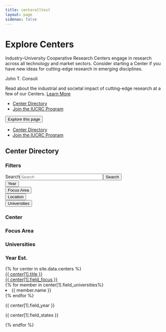 ```yaml
---
title: centeralltest
layout: page
sidenav: false
---
```


<div class="hero">
    <div id="interiorCarousel" class="carousel slide carousel--interior" data-ride="carousel" data-pause="false" data-interval="false">
      <div class="carousel-inner">
        <div class="carousel-item active">
          <div class="container">
            <div class="carousel__bg" style="background-image: url('/sites/default/files/2020-03/vr.jpg');"></div>
            <div class="carousel__content carousel__content--slant">
              <div class="carousel__text-cta">
                <h1>Explore Centers</h1>
                <p class="carousel__subtitle">Industry–University Cooperative Research Centers engage in research across all technology and market sectors. Consider starting a Center if you have new ideas for cutting-edge research in emerging disciplines.</p>
              </div>
            </div>
          </div>
              <div class="credit__wrapper">
                <p class="credit">John T. Consoli</p>
            </div>
          </div>
      </div>
    </div>
  </div>
  <div id="interiorCarouselText" class="carousel slide carousel--text carousel--interior" data-ride="carousel" data-pause="false" data-interval="false">
    <div class="carousel-inner">
                      <div class="carousel-item active">
    <div class="container">
      <div class="carousel__content">
        <div class="carousel__text-cta">
          <p class="carousel__featured">               
            Read about the industrial and societal impact of cutting-edge research at a few of our Centers.
            <a class="usa-button btn-tertiary" href="/centers/achievements">Learn More</a>
          </p>
        </div>
      </div>
    </div>
        </div>
          </div>
     </div>
  <div class="stickybits-wrapper">
  <div class="secondary-nav" style="position: sticky;">
      <div class="container">
        <div class="secondary-nav__scrollspy">
          <ul class="nav">
            
  
  <li class="nav-item">
    <!-- INTEGRATOR: the href below should match that of the associated heading in the content block -->
    <a class="nav-link" href="#center-directory">Center Directory</a>
  </li>
  
  <li class="nav-item">
    <!-- INTEGRATOR: the href below should match that of the associated heading in the content block -->
    <a class="nav-link" href="#join-the-iucrc-program">Join the IUCRC Program</a>
  </li>
          </ul>
        </div>
        <div class="dropdown">
          <button class="dropdown-toggle" type="button" id="secondaryNavDropdown" data-toggle="dropdown" aria-haspopup="true" aria-expanded="false">Explore this page</button>
          <div class="dropdown-menu" aria-labelledby="secondaryNavDropdown">
            <ul class="nav">
  <li class="nav-item">
    <!-- INTEGRATOR: the href below should match that of the associated heading in the content block -->
    <a class="nav-link" href="#center-directory">Center Directory</a>
  </li>
  
  <li class="nav-item">
    <!-- INTEGRATOR: the href below should match that of the associated heading in the content block -->
    <a class="nav-link" href="#join-the-iucrc-program">Join the IUCRC Program</a>
  </li>
            </ul>
          </div>
        </div>
      </div>
    </div>
<dir></dir>
<div class="filters">
  <div class="container">
    <h2 id="center-directory"><span class="highlight">Center Directory</span></h2>
    <div class="filters__active">
      <ul>
      </ul>
    </div>
    <div class="row filters__row">

<div class="col-12 col-lg-3">
        <div class="filters__sidebar">
          <form class=" ">

<h3>Filters</h3>
<div class=" usa-label">
  <div class="usa-search usa-search--small" role="search"><label class="usa-sr-only" for="search-field-small">Search</label><input type="text" id="search-fulltext" name="search_api_fulltext" value="" size="30" maxlength="128" class=" usa-input" placeholder="Search"><button class="usa-button" type="submit"><span class="usa-sr-only">Search</span></button></div>
  </div>
<div class="usa-accordion">
  <div class="filters__section">
    <button class="usa-accordion__button" aria-expanded="false" aria-controls="section2">Year</button>
    <div class="usa-accordion__content" id="section2" hidden="">
      <div class=" usa-label after">
      <label for="edit-field-year" class="usa-label control-label">After</label>
  <input type="text" id="edit-field-year" name="field_year" value="" size="30" maxlength="128" class=" usa-input">
  </div>
 <div class=" usa-label before">
      <label for="edit-field-year-1" class="usa-label control-label">Before</label>
  <input  type="text" id="edit-field-year-1" name="field_year_1" value="" size="30" maxlength="128" class=" usa-input">
  </div>
    </div>
  </div>
</div>
<div class="usa-accordion">
  <div class="filters__section">
    <button class="usa-accordion__button" aria-expanded="false" aria-controls="section4">Focus Area</button>
    <div class="usa-accordion__content usa-accordion__content--scrollable" id="section4" hidden="">
      <fieldset data-drupal-selector="edit-field-focus" id="edit-field-focus--wrapper" class="fieldgroup      usa-fieldset">
      <legend class="usa-legend">
    <span class="usa-sr-only fieldset-legend">Focus</span>
  </legend>
  <div class="fieldset-wrapper">
            <div id="edit-field-focus" class=" "><div class="">
                  <div class=" usa-label      checkbox">
  <input data-drupal-selector="edit-field-focus-1" type="checkbox" id="edit-field-focus-1" name="field_focus[1]" value="1" class=" usa-checkbox__input advanced-electronics">
      <label for="edit-field-focus-1" class="usa-checkbox__label control-label option">Advanced Electronics</label>
  </div>
                    <div class=" usa-label      checkbox">
  <input data-drupal-selector="edit-field-focus-2" type="checkbox" id="edit-field-focus-2" name="field_focus[2]" value="2" class=" usa-checkbox__input advanced-manufacturing">
      <label for="edit-field-focus-2" class="usa-checkbox__label control-label option">Advanced Manufacturing</label>
  </div>
                    <div class=" usa-label      checkbox">
  <input data-drupal-selector="edit-field-focus-3" type="checkbox" id="edit-field-focus-3" name="field_focus[3]" value="3" class=" usa-checkbox__input advanced-materials">
      <label for="edit-field-focus-3" class="usa-checkbox__label control-label option">Advanced Materials</label>
  </div>
                    <div class=" usa-label      checkbox">
  <input data-drupal-selector="edit-field-focus-4" type="checkbox" id="edit-field-focus-4" name="field_focus[4]" value="4" class=" usa-checkbox__input biotechnology">
      <label for="edit-field-focus-4" class="usa-checkbox__label control-label option">Biotechnology</label>
  </div>
                    <div class=" usa-label      checkbox">
  <input data-drupal-selector="edit-field-focus-5" type="checkbox" id="edit-field-focus-5" name="field_focus[5]" value="5" class=" usa-checkbox__input civil-infrastructure-systems">
      <label for="edit-field-focus-5" class="usa-checkbox__label control-label option">Civil Infrastructure Systems</label>
  </div>
                    <div class=" usa-label      checkbox">
  <input data-drupal-selector="edit-field-focus-6" type="checkbox" id="edit-field-focus-6" name="field_focus[6]" value="6" class=" usa-checkbox__input energy-and-environment">
      <label for="edit-field-focus-6" class="usa-checkbox__label control-label option">Energy and Environment</label>
  </div>
                    <div class=" usa-label      checkbox">
  <input data-drupal-selector="edit-field-focus-7" type="checkbox" id="edit-field-focus-7" name="field_focus[7]" value="7" class=" usa-checkbox__input health-and-safety">
      <label for="edit-field-focus-7" class="usa-checkbox__label control-label option">Health and Safety</label>
  </div>
                    <div class=" usa-label      checkbox">
  <input data-drupal-selector="edit-field-focus-8" type="checkbox" id="edit-field-focus-8" name="field_focus[8]" value="8" class=" usa-checkbox__input in,-communication-and-computing">
      <label for="edit-field-focus-8" class="usa-checkbox__label control-label option">In, Communication and Computing</label>
  </div>
                    <div class=" usa-label      checkbox">
  <input data-drupal-selector="edit-field-focus-9" type="checkbox" id="edit-field-focus-9" name="field_focus[9]" value="9" class=" usa-checkbox__input sensing-and-in">
      <label for="edit-field-focus-9" class="usa-checkbox__label control-label option">Sensing and In Systems</label>
  </div>
                    <div class=" usa-label      checkbox">
  <input data-drupal-selector="edit-field-focus-10" type="checkbox" id="edit-field-focus-10" name="field_focus[10]" value="10" class=" usa-checkbox__input system-design-and-simulation">
      <label for="edit-field-focus-10" class="usa-checkbox__label control-label option">System Design and Simulation</label>
  </div>
      </div>
</div>
          </div>
</fieldset>
    </div>
  </div>
</div>
<div class="usa-accordion">
  <div class="filters__section">
    <button class="usa-accordion__button" aria-expanded="false" aria-controls="section5">Location</button>
    <div class="usa-accordion__content usa-accordion__content--scrollable" id="section5" hidden="">
      <fieldset data-drupal-selector="edit-field-states" id="edit-field-states--wrapper" class="fieldgroup      usa-fieldset">
      <legend class="usa-legend">
    <span class="usa-sr-only fieldset-legend">States</span>
  </legend>
  <div class="fieldset-wrapper">
            <div id="edit-field-states" class=" "><div class="">
                  <div class=" usa-label      checkbox">
  <input data-drupal-selector="edit-field-states-280" type="checkbox" id="edit-field-states-280" name="field_states[280]" value="280" class=" usa-checkbox__input ak">
      <label for="edit-field-states-280" class="usa-checkbox__label control-label option">AK</label>
  </div>
                    <div class=" usa-label      checkbox">
  <input data-drupal-selector="edit-field-states-229" type="checkbox" id="edit-field-states-229" name="field_states[229]" value="229" class=" usa-checkbox__input al">
      <label for="edit-field-states-229" class="usa-checkbox__label control-label option">AL</label>
  </div>
                    <div class=" usa-label      checkbox">
  <input data-drupal-selector="edit-field-states-281" type="checkbox" id="edit-field-states-281" name="field_states[281]" value="281" class=" usa-checkbox__input ar">
      <label for="edit-field-states-281" class="usa-checkbox__label control-label option">AR</label>
  </div>
                    <div class=" usa-label      checkbox">
  <input data-drupal-selector="edit-field-states-231" type="checkbox" id="edit-field-states-231" name="field_states[231]" value="231" class=" usa-checkbox__input az">
      <label for="edit-field-states-231" class="usa-checkbox__label control-label option">AZ</label>
  </div>
                    <div class=" usa-label      checkbox">
  <input data-drupal-selector="edit-field-states-233" type="checkbox" id="edit-field-states-233" name="field_states[233]" value="233" class=" usa-checkbox__input ca">
      <label for="edit-field-states-233" class="usa-checkbox__label control-label option">CA</label>
  </div>
                    <div class=" usa-label      checkbox">
  <input data-drupal-selector="edit-field-states-234" type="checkbox" id="edit-field-states-234" name="field_states[234]" value="234" class=" usa-checkbox__input co">
      <label for="edit-field-states-234" class="usa-checkbox__label control-label option">CO</label>
  </div>
                    <div class=" usa-label      checkbox">
  <input data-drupal-selector="edit-field-states-282" type="checkbox" id="edit-field-states-282" name="field_states[282]" value="282" class=" usa-checkbox__input ct">
      <label for="edit-field-states-282" class="usa-checkbox__label control-label option">CT</label>
  </div>
                    <div class=" usa-label      checkbox">
  <input data-drupal-selector="edit-field-states-283" type="checkbox" id="edit-field-states-283" name="field_states[283]" value="283" class=" usa-checkbox__input dc">
      <label for="edit-field-states-283" class="usa-checkbox__label control-label option">DC</label>
  </div>
                    <div class=" usa-label      checkbox">
  <input data-drupal-selector="edit-field-states-236" type="checkbox" id="edit-field-states-236" name="field_states[236]" value="236" class=" usa-checkbox__input de">
      <label for="edit-field-states-236" class="usa-checkbox__label control-label option">DE</label>
  </div>
                    <div class=" usa-label      checkbox">
  <input data-drupal-selector="edit-field-states-237" type="checkbox" id="edit-field-states-237" name="field_states[237]" value="237" class=" usa-checkbox__input fl">
      <label for="edit-field-states-237" class="usa-checkbox__label control-label option">FL</label>
  </div>
                    <div class=" usa-label      checkbox">
  <input data-drupal-selector="edit-field-states-238" type="checkbox" id="edit-field-states-238" name="field_states[238]" value="238" class=" usa-checkbox__input ga">
      <label for="edit-field-states-238" class="usa-checkbox__label control-label option">GA</label>
  </div>
                    <div class=" usa-label      checkbox">
  <input data-drupal-selector="edit-field-states-239" type="checkbox" id="edit-field-states-239" name="field_states[239]" value="239" class=" usa-checkbox__input hi">
      <label for="edit-field-states-239" class="usa-checkbox__label control-label option">HI</label>
  </div>
                    <div class=" usa-label      checkbox">
  <input data-drupal-selector="edit-field-states-243" type="checkbox" id="edit-field-states-243" name="field_states[243]" value="243" class=" usa-checkbox__input ia">
      <label for="edit-field-states-243" class="usa-checkbox__label control-label option">IA</label>
  </div>
                    <div class=" usa-label      checkbox">
  <input data-drupal-selector="edit-field-states-240" type="checkbox" id="edit-field-states-240" name="field_states[240]" value="240" class=" usa-checkbox__input id">
      <label for="edit-field-states-240" class="usa-checkbox__label control-label option">ID</label>
  </div>
                    <div class=" usa-label      checkbox">
  <input data-drupal-selector="edit-field-states-241" type="checkbox" id="edit-field-states-241" name="field_states[241]" value="241" class=" usa-checkbox__input il">
      <label for="edit-field-states-241" class="usa-checkbox__label control-label option">IL</label>
  </div>
                    <div class=" usa-label      checkbox">
  <input data-drupal-selector="edit-field-states-242" type="checkbox" id="edit-field-states-242" name="field_states[242]" value="242" class=" usa-checkbox__input in">
      <label for="edit-field-states-242" class="usa-checkbox__label control-label option">IN</label>
  </div>
                    <div class=" usa-label      checkbox">
  <input data-drupal-selector="edit-field-states-244" type="checkbox" id="edit-field-states-244" name="field_states[244]" value="244" class=" usa-checkbox__input ks">
      <label for="edit-field-states-244" class="usa-checkbox__label control-label option">KS</label>
  </div>
                    <div class=" usa-label      checkbox">
  <input data-drupal-selector="edit-field-states-245" type="checkbox" id="edit-field-states-245" name="field_states[245]" value="245" class=" usa-checkbox__input ky">
      <label for="edit-field-states-245" class="usa-checkbox__label control-label option">KY</label>
  </div>
                    <div class=" usa-label      checkbox">
  <input data-drupal-selector="edit-field-states-246" type="checkbox" id="edit-field-states-246" name="field_states[246]" value="246" class=" usa-checkbox__input la">
      <label for="edit-field-states-246" class="usa-checkbox__label control-label option">LA</label>
  </div>
                    <div class=" usa-label      checkbox">
  <input data-drupal-selector="edit-field-states-249" type="checkbox" id="edit-field-states-249" name="field_states[249]" value="249" class=" usa-checkbox__input ma">
      <label for="edit-field-states-249" class="usa-checkbox__label control-label option">MA</label>
  </div>
                    <div class=" usa-label      checkbox">
  <input data-drupal-selector="edit-field-states-248" type="checkbox" id="edit-field-states-248" name="field_states[248]" value="248" class=" usa-checkbox__input md">
      <label for="edit-field-states-248" class="usa-checkbox__label control-label option">MD</label>
  </div>
                    <div class=" usa-label      checkbox">
  <input data-drupal-selector="edit-field-states-247" type="checkbox" id="edit-field-states-247" name="field_states[247]" value="247" class=" usa-checkbox__input me">
      <label for="edit-field-states-247" class="usa-checkbox__label control-label option">ME</label>
  </div>
                    <div class=" usa-label      checkbox">
  <input data-drupal-selector="edit-field-states-250" type="checkbox" id="edit-field-states-250" name="field_states[250]" value="250" class=" usa-checkbox__input mi">
      <label for="edit-field-states-250" class="usa-checkbox__label control-label option">MI</label>
  </div>
                    <div class=" usa-label      checkbox">
  <input data-drupal-selector="edit-field-states-251" type="checkbox" id="edit-field-states-251" name="field_states[251]" value="251" class=" usa-checkbox__input mn">
      <label for="edit-field-states-251" class="usa-checkbox__label control-label option">MN</label>
  </div>
                    <div class=" usa-label      checkbox">
  <input data-drupal-selector="edit-field-states-253" type="checkbox" id="edit-field-states-253" name="field_states[253]" value="253" class=" usa-checkbox__input mo">
      <label for="edit-field-states-253" class="usa-checkbox__label control-label option">MO</label>
  </div>
                    <div class=" usa-label      checkbox">
  <input data-drupal-selector="edit-field-states-252" type="checkbox" id="edit-field-states-252" name="field_states[252]" value="252" class=" usa-checkbox__input ms">
      <label for="edit-field-states-252" class="usa-checkbox__label control-label option">MS</label>
  </div>
                    <div class=" usa-label      checkbox">
  <input data-drupal-selector="edit-field-states-254" type="checkbox" id="edit-field-states-254" name="field_states[254]" value="254" class=" usa-checkbox__input mt">
      <label for="edit-field-states-254" class="usa-checkbox__label control-label option">MT</label>
  </div>
                    <div class=" usa-label      checkbox">
  <input data-drupal-selector="edit-field-states-261" type="checkbox" id="edit-field-states-261" name="field_states[261]" value="261" class=" usa-checkbox__input nc">
      <label for="edit-field-states-261" class="usa-checkbox__label control-label option">NC</label>
  </div>
                    <div class=" usa-label      checkbox">
  <input data-drupal-selector="edit-field-states-262" type="checkbox" id="edit-field-states-262" name="field_states[262]" value="262" class=" usa-checkbox__input nd">
      <label for="edit-field-states-262" class="usa-checkbox__label control-label option">ND</label>
  </div>
                    <div class=" usa-label      checkbox">
  <input data-drupal-selector="edit-field-states-255" type="checkbox" id="edit-field-states-255" name="field_states[255]" value="255" class=" usa-checkbox__input ne">
      <label for="edit-field-states-255" class="usa-checkbox__label control-label option">NE</label>
  </div>
                    <div class=" usa-label      checkbox">
  <input data-drupal-selector="edit-field-states-257" type="checkbox" id="edit-field-states-257" name="field_states[257]" value="257" class=" usa-checkbox__input nh">
      <label for="edit-field-states-257" class="usa-checkbox__label control-label option">NH</label>
  </div>
                    <div class=" usa-label      checkbox">
  <input data-drupal-selector="edit-field-states-258" type="checkbox" id="edit-field-states-258" name="field_states[258]" value="258" class=" usa-checkbox__input nj">
      <label for="edit-field-states-258" class="usa-checkbox__label control-label option">NJ</label>
  </div>
                    <div class=" usa-label      checkbox">
  <input data-drupal-selector="edit-field-states-259" type="checkbox" id="edit-field-states-259" name="field_states[259]" value="259" class=" usa-checkbox__input nm">
      <label for="edit-field-states-259" class="usa-checkbox__label control-label option">NM</label>
  </div>
                    <div class=" usa-label      checkbox">
  <input data-drupal-selector="edit-field-states-256" type="checkbox" id="edit-field-states-256" name="field_states[256]" value="256" class=" usa-checkbox__input nv">
      <label for="edit-field-states-256" class="usa-checkbox__label control-label option">NV</label>
  </div>
                    <div class=" usa-label      checkbox">
  <input data-drupal-selector="edit-field-states-260" type="checkbox" id="edit-field-states-260" name="field_states[260]" value="260" class=" usa-checkbox__input ny">
      <label for="edit-field-states-260" class="usa-checkbox__label control-label option">NY</label>
  </div>
                    <div class=" usa-label      checkbox">
  <input data-drupal-selector="edit-field-states-263" type="checkbox" id="edit-field-states-263" name="field_states[263]" value="263" class=" usa-checkbox__input oh">
      <label for="edit-field-states-263" class="usa-checkbox__label control-label option">OH</label>
  </div>
                    <div class=" usa-label      checkbox">
  <input data-drupal-selector="edit-field-states-264" type="checkbox" id="edit-field-states-264" name="field_states[264]" value="264" class=" usa-checkbox__input ok">
      <label for="edit-field-states-264" class="usa-checkbox__label control-label option">OK</label>
  </div>
                    <div class=" usa-label      checkbox">
  <input data-drupal-selector="edit-field-states-265" type="checkbox" id="edit-field-states-265" name="field_states[265]" value="265" class=" usa-checkbox__input or">
      <label for="edit-field-states-265" class="usa-checkbox__label control-label option">OR</label>
  </div>
                    <div class=" usa-label      checkbox">
  <input data-drupal-selector="edit-field-states-266" type="checkbox" id="edit-field-states-266" name="field_states[266]" value="266" class=" usa-checkbox__input pa">
      <label for="edit-field-states-266" class="usa-checkbox__label control-label option">PA</label>
  </div>
                    <div class=" usa-label      checkbox">
  <input data-drupal-selector="edit-field-states-267" type="checkbox" id="edit-field-states-267" name="field_states[267]" value="267" class=" usa-checkbox__input ri">
      <label for="edit-field-states-267" class="usa-checkbox__label control-label option">RI</label>
  </div>
                    <div class=" usa-label      checkbox">
  <input data-drupal-selector="edit-field-states-268" type="checkbox" id="edit-field-states-268" name="field_states[268]" value="268" class=" usa-checkbox__input sc">
      <label for="edit-field-states-268" class="usa-checkbox__label control-label option">SC</label>
  </div>
                    <div class=" usa-label      checkbox">
  <input data-drupal-selector="edit-field-states-269" type="checkbox" id="edit-field-states-269" name="field_states[269]" value="269" class=" usa-checkbox__input sd">
      <label for="edit-field-states-269" class="usa-checkbox__label control-label option">SD</label>
  </div>
                    <div class=" usa-label      checkbox">
  <input data-drupal-selector="edit-field-states-270" type="checkbox" id="edit-field-states-270" name="field_states[270]" value="270" class=" usa-checkbox__input tn">
      <label for="edit-field-states-270" class="usa-checkbox__label control-label option">TN</label>
  </div>
                    <div class=" usa-label      checkbox">
  <input data-drupal-selector="edit-field-states-271" type="checkbox" id="edit-field-states-271" name="field_states[271]" value="271" class=" usa-checkbox__input tx">
      <label for="edit-field-states-271" class="usa-checkbox__label control-label option">TX</label>
  </div>
                    <div class=" usa-label      checkbox">
  <input data-drupal-selector="edit-field-states-272" type="checkbox" id="edit-field-states-272" name="field_states[272]" value="272" class=" usa-checkbox__input ut">
      <label for="edit-field-states-272" class="usa-checkbox__label control-label option">UT</label>
  </div>
                    <div class=" usa-label      checkbox">
  <input data-drupal-selector="edit-field-states-274" type="checkbox" id="edit-field-states-274" name="field_states[274]" value="274" class=" usa-checkbox__input va">
      <label for="edit-field-states-274" class="usa-checkbox__label control-label option">VA</label>
  </div>
                    <div class=" usa-label      checkbox">
  <input data-drupal-selector="edit-field-states-273" type="checkbox" id="edit-field-states-273" name="field_states[273]" value="273" class=" usa-checkbox__input vt">
      <label for="edit-field-states-273" class="usa-checkbox__label control-label option">VT</label>
  </div>
                    <div class=" usa-label      checkbox">
  <input data-drupal-selector="edit-field-states-275" type="checkbox" id="edit-field-states-275" name="field_states[275]" value="275" class=" usa-checkbox__input wa">
      <label for="edit-field-states-275" class="usa-checkbox__label control-label option">WA</label>
  </div>
                    <div class=" usa-label      checkbox">
  <input data-drupal-selector="edit-field-states-277" type="checkbox" id="edit-field-states-277" name="field_states[277]" value="277" class=" usa-checkbox__input wi">
      <label for="edit-field-states-277" class="usa-checkbox__label control-label option">WI</label>
  </div>
                    <div class=" usa-label      checkbox">
  <input data-drupal-selector="edit-field-states-276" type="checkbox" id="edit-field-states-276" name="field_states[276]" value="276" class=" usa-checkbox__input wv">
      <label for="edit-field-states-276" class="usa-checkbox__label control-label option">WV</label>
  </div>
                    <div class=" usa-label  checkbox">
  <input type="checkbox" name="wyoming" class="usa-checkbox__input wy">
      <label for="edit-field-states-278" class="usa-checkbox__label control-label option">WY</label>
  </div>
      </div>
</div>
          </div>
</fieldset>
    </div>
  </div>
</div>
<div class="usa-accordion">
  <div class="filters__section">
    <button class="usa-accordion__button" aria-expanded="false" aria-controls="section6">Universities</button>
    <div class="usa-accordion__content usa-accordion__content--scrollable" id="section6" hidden="">
      <fieldset data-drupal-selector="edit-field-universities" id="edit-field-universities--wrapper" class="fieldgroup      usa-fieldset">
      <legend class="usa-legend">
    <span class="usa-sr-only fieldset-legend">Universities</span>
  </legend>
  <div class="fieldset-wrapper">
            <div id="edit-field-universities" class=" "><div class="">
                  <div class=" usa-label      checkbox">
  <input data-drupal-selector="edit-field-universities-11" type="checkbox" id="edit-field-universities-11" name="field_universities[11]" value="11" class=" usa-checkbox__input arizona-state-university">
      <label for="edit-field-universities-11" class="usa-checkbox__label control-label option">Arizona State University</label>
  </div>
                    <div class=" usa-label      checkbox">
  <input data-drupal-selector="edit-field-universities-12" type="checkbox" id="edit-field-universities-12" name="field_universities[12]" value="12" class=" usa-checkbox__input auburn-university">
      <label for="edit-field-universities-12" class="usa-checkbox__label control-label option">Auburn University</label>
  </div>
                    <div class=" usa-label      checkbox">
  <input data-drupal-selector="edit-field-universities-13" type="checkbox" id="edit-field-universities-13" name="field_universities[13]" value="13" class=" usa-checkbox__input ball-state-university">
      <label for="edit-field-universities-13" class="usa-checkbox__label control-label option">Ball State University</label>
  </div>
                    <div class=" usa-label      checkbox">
  <input data-drupal-selector="edit-field-universities-14" type="checkbox" id="edit-field-universities-14" name="field_universities[14]" value="14" class=" usa-checkbox__input binghamton-university">
      <label for="edit-field-universities-14" class="usa-checkbox__label control-label option">Binghamton University</label>
  </div>
                    <div class=" usa-label      checkbox">
  <input data-drupal-selector="edit-field-universities-15" type="checkbox" id="edit-field-universities-15" name="field_universities[15]" value="15" class=" usa-checkbox__input boston-university">
      <label for="edit-field-universities-15" class="usa-checkbox__label control-label option">Boston University</label>
  </div>
                    <div class=" usa-label      checkbox">
  <input data-drupal-selector="edit-field-universities-16" type="checkbox" id="edit-field-universities-16" name="field_universities[16]" value="16" class=" usa-checkbox__input brigham-young-university">
      <label for="edit-field-universities-16" class="usa-checkbox__label control-label option">Brigham Young University</label>
  </div>
                    <div class=" usa-label      checkbox">
  <input data-drupal-selector="edit-field-universities-17" type="checkbox" id="edit-field-universities-17" name="field_universities[17]" value="17" class=" usa-checkbox__input california-institute-of-technology">
      <label for="edit-field-universities-17" class="usa-checkbox__label control-label option">California Institute of Technology</label>
  </div>
                    <div class=" usa-label      checkbox">
  <input data-drupal-selector="edit-field-universities-18" type="checkbox" id="edit-field-universities-18" name="field_universities[18]" value="18" class=" usa-checkbox__input catholic-university-of-america">
      <label for="edit-field-universities-18" class="usa-checkbox__label control-label option">Catholic University of America</label>
  </div>
                    <div class=" usa-label      checkbox">
  <input data-drupal-selector="edit-field-universities-19" type="checkbox" id="edit-field-universities-19" name="field_universities[19]" value="19" class=" usa-checkbox__input children's-hospital-of-philadelphia">
      <label for="edit-field-universities-19" class="usa-checkbox__label control-label option">Children's Hospital of Philadelphia</label>
  </div>
                    <div class=" usa-label      checkbox">
  <input data-drupal-selector="edit-field-universities-20" type="checkbox" id="edit-field-universities-20" name="field_universities[20]" value="20" class=" usa-checkbox__input city-college-of-new-york">
      <label for="edit-field-universities-20" class="usa-checkbox__label control-label option">City College of New York</label>
  </div>
                    <div class=" usa-label      checkbox">
  <input data-drupal-selector="edit-field-universities-21" type="checkbox" id="edit-field-universities-21" name="field_universities[21]" value="21" class=" usa-checkbox__input clarkson-university">
      <label for="edit-field-universities-21" class="usa-checkbox__label control-label option">Clarkson University</label>
  </div>
                    <div class=" usa-label      checkbox">
  <input data-drupal-selector="edit-field-universities-22" type="checkbox" id="edit-field-universities-22" name="field_universities[22]" value="22" class=" usa-checkbox__input clemson-university">
      <label for="edit-field-universities-22" class="usa-checkbox__label control-label option">Clemson University</label>
  </div>
                    <div class=" usa-label      checkbox">
  <input data-drupal-selector="edit-field-universities-23" type="checkbox" id="edit-field-universities-23" name="field_universities[23]" value="23" class=" usa-checkbox__input colorado-school-of-mines">
      <label for="edit-field-universities-23" class="usa-checkbox__label control-label option">Colorado School of Mines</label>
  </div>
                    <div class=" usa-label      checkbox">
  <input data-drupal-selector="edit-field-universities-24" type="checkbox" id="edit-field-universities-24" name="field_universities[24]" value="24" class=" usa-checkbox__input colorado-state-university">
      <label for="edit-field-universities-24" class="usa-checkbox__label control-label option">Colorado State University</label>
  </div>
                    <div class=" usa-label      checkbox">
  <input data-drupal-selector="edit-field-universities-25" type="checkbox" id="edit-field-universities-25" name="field_universities[25]" value="25" class=" usa-checkbox__input columbia-university">
      <label for="edit-field-universities-25" class="usa-checkbox__label control-label option">Columbia University</label>
  </div>
                    <div class=" usa-label      checkbox">
  <input data-drupal-selector="edit-field-universities-26" type="checkbox" id="edit-field-universities-26" name="field_universities[26]" value="26" class=" usa-checkbox__input cornell-university">
      <label for="edit-field-universities-26" class="usa-checkbox__label control-label option">Cornell University</label>
  </div>
                    <div class=" usa-label      checkbox">
  <input data-drupal-selector="edit-field-universities-27" type="checkbox" id="edit-field-universities-27" name="field_universities[27]" value="27" class=" usa-checkbox__input dartmouth-university">
      <label for="edit-field-universities-27" class="usa-checkbox__label control-label option">Dartmouth University</label>
  </div>
                    <div class=" usa-label      checkbox">
  <input data-drupal-selector="edit-field-universities-28" type="checkbox" id="edit-field-universities-28" name="field_universities[28]" value="28" class=" usa-checkbox__input drexel-university">
      <label for="edit-field-universities-28" class="usa-checkbox__label control-label option">Drexel University</label>
  </div>
                    <div class=" usa-label      checkbox">
  <input data-drupal-selector="edit-field-universities-29" type="checkbox" id="edit-field-universities-29" name="field_universities[29]" value="29" class=" usa-checkbox__input dubna-international-university">
      <label for="edit-field-universities-29" class="usa-checkbox__label control-label option">Dubna International University</label>
  </div>
                    <div class=" usa-label      checkbox">
  <input data-drupal-selector="edit-field-universities-30" type="checkbox" id="edit-field-universities-30" name="field_universities[30]" value="30" class=" usa-checkbox__input duke-university">
      <label for="edit-field-universities-30" class="usa-checkbox__label control-label option">Duke University</label>
  </div>
                    <div class=" usa-label      checkbox">
  <input data-drupal-selector="edit-field-universities-31" type="checkbox" id="edit-field-universities-31" name="field_universities[31]" value="31" class=" usa-checkbox__input florida-atlantic-university">
      <label for="edit-field-universities-31" class="usa-checkbox__label control-label option">Florida Atlantic University</label>
  </div>
                    <div class=" usa-label      checkbox">
  <input data-drupal-selector="edit-field-universities-32" type="checkbox" id="edit-field-universities-32" name="field_universities[32]" value="32" class=" usa-checkbox__input florida-international-university">
      <label for="edit-field-universities-32" class="usa-checkbox__label control-label option">Florida International University</label>
  </div>
                    <div class=" usa-label      checkbox">
  <input data-drupal-selector="edit-field-universities-33" type="checkbox" id="edit-field-universities-33" name="field_universities[33]" value="33" class=" usa-checkbox__input george-mason-university">
      <label for="edit-field-universities-33" class="usa-checkbox__label control-label option">George Mason University</label>
  </div>
                    <div class=" usa-label      checkbox">
  <input data-drupal-selector="edit-field-universities-35" type="checkbox" id="edit-field-universities-35" name="field_universities[35]" value="35" class=" usa-checkbox__input georgetown-university">
      <label for="edit-field-universities-35" class="usa-checkbox__label control-label option">Georgetown University</label>
  </div>
                    <div class=" usa-label      checkbox">
  <input data-drupal-selector="edit-field-universities-34" type="checkbox" id="edit-field-universities-34" name="field_universities[34]" value="34" class=" usa-checkbox__input george-washington-university">
      <label for="edit-field-universities-34" class="usa-checkbox__label control-label option">George Washington University</label>
  </div>
                    <div class=" usa-label      checkbox">
  <input data-drupal-selector="edit-field-universities-36" type="checkbox" id="edit-field-universities-36" name="field_universities[36]" value="36" class=" usa-checkbox__input georgia-institute-of-technology">
      <label for="edit-field-universities-36" class="usa-checkbox__label control-label option">Georgia Institute of Technology</label>
  </div>
                    <div class=" usa-label      checkbox">
  <input data-drupal-selector="edit-field-universities-37" type="checkbox" id="edit-field-universities-37" name="field_universities[37]" value="37" class=" usa-checkbox__input harvard-university">
      <label for="edit-field-universities-37" class="usa-checkbox__label control-label option">Harvard University</label>
  </div>
                    <div class=" usa-label      checkbox">
  <input data-drupal-selector="edit-field-universities-38" type="checkbox" id="edit-field-universities-38" name="field_universities[38]" value="38" class=" usa-checkbox__input howard-university">
      <label for="edit-field-universities-38" class="usa-checkbox__label control-label option">Howard University</label>
  </div>
                    <div class=" usa-label      checkbox">
  <input data-drupal-selector="edit-field-universities-39" type="checkbox" id="edit-field-universities-39" name="field_universities[39]" value="39" class=" usa-checkbox__input indiana-university">
      <label for="edit-field-universities-39" class="usa-checkbox__label control-label option">Indiana University</label>
  </div>
                    <div class=" usa-label      checkbox">
  <input data-drupal-selector="edit-field-universities-40" type="checkbox" id="edit-field-universities-40" name="field_universities[40]" value="40" class=" usa-checkbox__input iowa-state-university">
      <label for="edit-field-universities-40" class="usa-checkbox__label control-label option">Iowa State University</label>
  </div>
                    <div class=" usa-label      checkbox">
  <input data-drupal-selector="edit-field-universities-41" type="checkbox" id="edit-field-universities-41" name="field_universities[41]" value="41" class=" usa-checkbox__input johns-hopkins-university">
      <label for="edit-field-universities-41" class="usa-checkbox__label control-label option">Johns Hopkins University</label>
  </div>
                    <div class=" usa-label      checkbox">
  <input data-drupal-selector="edit-field-universities-42" type="checkbox" id="edit-field-universities-42" name="field_universities[42]" value="42" class=" usa-checkbox__input kansas-state-university">
      <label for="edit-field-universities-42" class="usa-checkbox__label control-label option">Kansas State University</label>
  </div>
                    <div class=" usa-label      checkbox">
  <input data-drupal-selector="edit-field-universities-43" type="checkbox" id="edit-field-universities-43" name="field_universities[43]" value="43" class=" usa-checkbox__input katholieke-universiteit-leuven">
      <label for="edit-field-universities-43" class="usa-checkbox__label control-label option">Katholieke Universiteit Leuven</label>
  </div>
                    <div class=" usa-label      checkbox">
  <input data-drupal-selector="edit-field-universities-44" type="checkbox" id="edit-field-universities-44" name="field_universities[44]" value="44" class=" usa-checkbox__input lehigh-university">
      <label for="edit-field-universities-44" class="usa-checkbox__label control-label option">Lehigh University</label>
  </div>
                    <div class=" usa-label      checkbox">
  <input data-drupal-selector="edit-field-universities-45" type="checkbox" id="edit-field-universities-45" name="field_universities[45]" value="45" class=" usa-checkbox__input marquette-university">
      <label for="edit-field-universities-45" class="usa-checkbox__label control-label option">Marquette University</label>
  </div>
                    <div class=" usa-label      checkbox">
  <input data-drupal-selector="edit-field-universities-46" type="checkbox" id="edit-field-universities-46" name="field_universities[46]" value="46" class=" usa-checkbox__input michigan-state-university">
      <label for="edit-field-universities-46" class="usa-checkbox__label control-label option">Michigan State University</label>
  </div>
                    <div class=" usa-label      checkbox">
  <input data-drupal-selector="edit-field-universities-47" type="checkbox" id="edit-field-universities-47" name="field_universities[47]" value="47" class=" usa-checkbox__input michigan-technological-university">
      <label for="edit-field-universities-47" class="usa-checkbox__label control-label option">Michigan Technological University</label>
  </div>
                    <div class=" usa-label      checkbox">
  <input data-drupal-selector="edit-field-universities-48" type="checkbox" id="edit-field-universities-48" name="field_universities[48]" value="48" class=" usa-checkbox__input missouri-university-of-science-&amp;amp;-technology">
      <label for="edit-field-universities-48" class="usa-checkbox__label control-label option">Missouri University of Science &amp; Technology</label>
  </div>
                    <div class=" usa-label      checkbox">
  <input data-drupal-selector="edit-field-universities-49" type="checkbox" id="edit-field-universities-49" name="field_universities[49]" value="49" class=" usa-checkbox__input new-jersey-institute-of-technology">
      <label for="edit-field-universities-49" class="usa-checkbox__label control-label option">New Jersey Institute of Technology</label>
  </div>
                    <div class=" usa-label      checkbox">
  <input data-drupal-selector="edit-field-universities-50" type="checkbox" id="edit-field-universities-50" name="field_universities[50]" value="50" class=" usa-checkbox__input north-carolina-state-university">
      <label for="edit-field-universities-50" class="usa-checkbox__label control-label option">North Carolina State University</label>
  </div>
                    <div class=" usa-label      checkbox">
  <input data-drupal-selector="edit-field-universities-51" type="checkbox" id="edit-field-universities-51" name="field_universities[51]" value="51" class=" usa-checkbox__input north-dakota-state-university">
      <label for="edit-field-universities-51" class="usa-checkbox__label control-label option">North Dakota State University</label>
  </div>
                    <div class=" usa-label      checkbox">
  <input data-drupal-selector="edit-field-universities-52" type="checkbox" id="edit-field-universities-52" name="field_universities[52]" value="52" class=" usa-checkbox__input northeastern-university">
      <label for="edit-field-universities-52" class="usa-checkbox__label control-label option">Northeastern University</label>
  </div>
                    <div class=" usa-label      checkbox">
  <input data-drupal-selector="edit-field-universities-53" type="checkbox" id="edit-field-universities-53" name="field_universities[53]" value="53" class=" usa-checkbox__input northwestern-university">
      <label for="edit-field-universities-53" class="usa-checkbox__label control-label option">Northwestern University</label>
  </div>
                    <div class=" usa-label      checkbox">
  <input data-drupal-selector="edit-field-universities-54" type="checkbox" id="edit-field-universities-54" name="field_universities[54]" value="54" class=" usa-checkbox__input ohio-state-university">
      <label for="edit-field-universities-54" class="usa-checkbox__label control-label option">Ohio State University</label>
  </div>
                    <div class=" usa-label      checkbox">
  <input data-drupal-selector="edit-field-universities-55" type="checkbox" id="edit-field-universities-55" name="field_universities[55]" value="55" class=" usa-checkbox__input ohio-university">
      <label for="edit-field-universities-55" class="usa-checkbox__label control-label option">Ohio University</label>
  </div>
                    <div class=" usa-label      checkbox">
  <input data-drupal-selector="edit-field-universities-56" type="checkbox" id="edit-field-universities-56" name="field_universities[56]" value="56" class=" usa-checkbox__input oregon-state-university">
      <label for="edit-field-universities-56" class="usa-checkbox__label control-label option">Oregon State University</label>
  </div>
                    <div class=" usa-label      checkbox">
  <input data-drupal-selector="edit-field-universities-57" type="checkbox" id="edit-field-universities-57" name="field_universities[57]" value="57" class=" usa-checkbox__input pennsylvania-state-university">
      <label for="edit-field-universities-57" class="usa-checkbox__label control-label option">Pennsylvania State University</label>
  </div>
                    <div class=" usa-label      checkbox">
  <input data-drupal-selector="edit-field-universities-58" type="checkbox" id="edit-field-universities-58" name="field_universities[58]" value="58" class=" usa-checkbox__input purdue-university">
      <label for="edit-field-universities-58" class="usa-checkbox__label control-label option">Purdue University</label>
  </div>
                    <div class=" usa-label      checkbox">
  <input data-drupal-selector="edit-field-universities-59" type="checkbox" id="edit-field-universities-59" name="field_universities[59]" value="59" class=" usa-checkbox__input rice-university">
      <label for="edit-field-universities-59" class="usa-checkbox__label control-label option">Rice University</label>
  </div>
                    <div class=" usa-label      checkbox">
  <input data-drupal-selector="edit-field-universities-60" type="checkbox" id="edit-field-universities-60" name="field_universities[60]" value="60" class=" usa-checkbox__input rutgers-university">
      <label for="edit-field-universities-60" class="usa-checkbox__label control-label option">Rutgers University</label>
  </div>
                    <div class=" usa-label      checkbox">
  <input data-drupal-selector="edit-field-universities-61" type="checkbox" id="edit-field-universities-61" name="field_universities[61]" value="61" class=" usa-checkbox__input rutgers-university,-newark">
      <label for="edit-field-universities-61" class="usa-checkbox__label control-label option">Rutgers University, Newark</label>
  </div>
                    <div class=" usa-label      checkbox">
  <input data-drupal-selector="edit-field-universities-62" type="checkbox" id="edit-field-universities-62" name="field_universities[62]" value="62" class=" usa-checkbox__input southern-illinois-university,-carbondale">
      <label for="edit-field-universities-62" class="usa-checkbox__label control-label option">Southern Illinois University, Carbondale</label>
  </div>
                    <div class=" usa-label      checkbox">
  <input data-drupal-selector="edit-field-universities-63" type="checkbox" id="edit-field-universities-63" name="field_universities[63]" value="63" class=" usa-checkbox__input southern-methodist-university">
      <label for="edit-field-universities-63" class="usa-checkbox__label control-label option">Southern Methodist University</label>
  </div>
                    <div class=" usa-label      checkbox">
  <input data-drupal-selector="edit-field-universities-64" type="checkbox" id="edit-field-universities-64" name="field_universities[64]" value="64" class=" usa-checkbox__input stony-brook-university">
      <label for="edit-field-universities-64" class="usa-checkbox__label control-label option">Stony Brook University</label>
  </div>
                    <div class=" usa-label      checkbox">
  <input data-drupal-selector="edit-field-universities-146" type="checkbox" id="edit-field-universities-146" name="field_universities[146]" value="146" class=" usa-checkbox__input syracuse-university">
      <label for="edit-field-universities-146" class="usa-checkbox__label control-label option">Syracuse University</label>
  </div>
                    <div class=" usa-label      checkbox">
  <input data-drupal-selector="edit-field-universities-65" type="checkbox" id="edit-field-universities-65" name="field_universities[65]" value="65" class=" usa-checkbox__input tampere-university">
      <label for="edit-field-universities-65" class="usa-checkbox__label control-label option">Tampere University</label>
  </div>
                    <div class=" usa-label      checkbox">
  <input data-drupal-selector="edit-field-universities-66" type="checkbox" id="edit-field-universities-66" name="field_universities[66]" value="66" class=" usa-checkbox__input temple-university">
      <label for="edit-field-universities-66" class="usa-checkbox__label control-label option">Temple University</label>
  </div>
                    <div class=" usa-label      checkbox">
  <input data-drupal-selector="edit-field-universities-67" type="checkbox" id="edit-field-universities-67" name="field_universities[67]" value="67" class=" usa-checkbox__input texas-a&amp;amp;m-university">
      <label for="edit-field-universities-67" class="usa-checkbox__label control-label option">Texas A&amp;M University</label>
  </div>
                    <div class=" usa-label      checkbox">
  <input data-drupal-selector="edit-field-universities-68" type="checkbox" id="edit-field-universities-68" name="field_universities[68]" value="68" class=" usa-checkbox__input texas-a&amp;amp;m-university,-central-texas">
      <label for="edit-field-universities-68" class="usa-checkbox__label control-label option">Texas A&amp;M University, Central Texas</label>
  </div>
                    <div class=" usa-label      checkbox">
  <input data-drupal-selector="edit-field-universities-69" type="checkbox" id="edit-field-universities-69" name="field_universities[69]" value="69" class=" usa-checkbox__input texas-tech-university">
      <label for="edit-field-universities-69" class="usa-checkbox__label control-label option">Texas Tech University</label>
  </div>
                    <div class=" usa-label      checkbox">
  <input data-drupal-selector="edit-field-universities-70" type="checkbox" id="edit-field-universities-70" name="field_universities[70]" value="70" class=" usa-checkbox__input university-at-buffalo">
      <label for="edit-field-universities-70" class="usa-checkbox__label control-label option">University at Buffalo</label>
  </div>
                    <div class=" usa-label      checkbox">
  <input data-drupal-selector="edit-field-universities-71" type="checkbox" id="edit-field-universities-71" name="field_universities[71]" value="71" class=" usa-checkbox__input university-of-akron">
      <label for="edit-field-universities-71" class="usa-checkbox__label control-label option">University of Akron</label>
  </div>
                    <div class=" usa-label      checkbox">
  <input data-drupal-selector="edit-field-universities-72" type="checkbox" id="edit-field-universities-72" name="field_universities[72]" value="72" class=" usa-checkbox__input university-of-alabama">
      <label for="edit-field-universities-72" class="usa-checkbox__label control-label option">University of Alabama</label>
  </div>
                    <div class=" usa-label      checkbox">
  <input data-drupal-selector="edit-field-universities-73" type="checkbox" id="edit-field-universities-73" name="field_universities[73]" value="73" class=" usa-checkbox__input university-of-arizona">
      <label for="edit-field-universities-73" class="usa-checkbox__label control-label option">University of Arizona</label>
  </div>
                    <div class=" usa-label      checkbox">
  <input data-drupal-selector="edit-field-universities-74" type="checkbox" id="edit-field-universities-74" name="field_universities[74]" value="74" class=" usa-checkbox__input university-of-arkansas">
      <label for="edit-field-universities-74" class="usa-checkbox__label control-label option">University of Arkansas</label>
  </div>
                    <div class=" usa-label      checkbox">
  <input data-drupal-selector="edit-field-universities-75" type="checkbox" id="edit-field-universities-75" name="field_universities[75]" value="75" class=" usa-checkbox__input university-of-arkansas,-fayetteville">
      <label for="edit-field-universities-75" class="usa-checkbox__label control-label option">University of Arkansas, Fayetteville</label>
  </div>
                    <div class=" usa-label      checkbox">
  <input data-drupal-selector="edit-field-universities-76" type="checkbox" id="edit-field-universities-76" name="field_universities[76]" value="76" class=" usa-checkbox__input university-of-california,-berkeley">
      <label for="edit-field-universities-76" class="usa-checkbox__label control-label option">University of California, Berkeley</label>
  </div>
                    <div class=" usa-label      checkbox">
  <input data-drupal-selector="edit-field-universities-77" type="checkbox" id="edit-field-universities-77" name="field_universities[77]" value="77" class=" usa-checkbox__input university-of-california,-davis">
      <label for="edit-field-universities-77" class="usa-checkbox__label control-label option">University of California, Davis</label>
  </div>
                    <div class=" usa-label      checkbox">
  <input data-drupal-selector="edit-field-universities-78" type="checkbox" id="edit-field-universities-78" name="field_universities[78]" value="78" class=" usa-checkbox__input university-of-california,-irvine">
      <label for="edit-field-universities-78" class="usa-checkbox__label control-label option">University of California, Irvine</label>
  </div>
                    <div class=" usa-label      checkbox">
  <input data-drupal-selector="edit-field-universities-79" type="checkbox" id="edit-field-universities-79" name="field_universities[79]" value="79" class=" usa-checkbox__input university-of-california,-san-diego">
      <label for="edit-field-universities-79" class="usa-checkbox__label control-label option">University of California, San Diego</label>
  </div>
                    <div class=" usa-label      checkbox">
  <input data-drupal-selector="edit-field-universities-80" type="checkbox" id="edit-field-universities-80" name="field_universities[80]" value="80" class=" usa-checkbox__input university-of-california,-san-francisco">
      <label for="edit-field-universities-80" class="usa-checkbox__label control-label option">University of California, San Francisco</label>
  </div>
                    <div class=" usa-label      checkbox">
  <input data-drupal-selector="edit-field-universities-81" type="checkbox" id="edit-field-universities-81" name="field_universities[81]" value="81" class=" usa-checkbox__input university-of-california,-santa-cruz">
      <label for="edit-field-universities-81" class="usa-checkbox__label control-label option">University of California, Santa Cruz</label>
  </div>
                    <div class=" usa-label      checkbox">
  <input data-drupal-selector="edit-field-universities-82" type="checkbox" id="edit-field-universities-82" name="field_universities[82]" value="82" class=" usa-checkbox__input university-of-central-florida">
      <label for="edit-field-universities-82" class="usa-checkbox__label control-label option">University of Central Florida</label>
  </div>
                    <div class=" usa-label      checkbox">
  <input data-drupal-selector="edit-field-universities-83" type="checkbox" id="edit-field-universities-83" name="field_universities[83]" value="83" class=" usa-checkbox__input university-of-cincinnati">
      <label for="edit-field-universities-83" class="usa-checkbox__label control-label option">University of Cincinnati</label>
  </div>
                    <div class=" usa-label      checkbox">
  <input data-drupal-selector="edit-field-universities-84" type="checkbox" id="edit-field-universities-84" name="field_universities[84]" value="84" class=" usa-checkbox__input university-of-colorado,-boulder">
      <label for="edit-field-universities-84" class="usa-checkbox__label control-label option">University of Colorado, Boulder</label>
  </div>
                    <div class=" usa-label      checkbox">
  <input data-drupal-selector="edit-field-universities-85" type="checkbox" id="edit-field-universities-85" name="field_universities[85]" value="85" class=" usa-checkbox__input university-of-connecticut">
      <label for="edit-field-universities-85" class="usa-checkbox__label control-label option">University of Connecticut</label>
  </div>
                    <div class=" usa-label      checkbox">
  <input data-drupal-selector="edit-field-universities-86" type="checkbox" id="edit-field-universities-86" name="field_universities[86]" value="86" class=" usa-checkbox__input university-of-delaware">
      <label for="edit-field-universities-86" class="usa-checkbox__label control-label option">University of Delaware</label>
  </div>
                    <div class=" usa-label      checkbox">
  <input data-drupal-selector="edit-field-universities-87" type="checkbox" id="edit-field-universities-87" name="field_universities[87]" value="87" class=" usa-checkbox__input university-of-denver">
      <label for="edit-field-universities-87" class="usa-checkbox__label control-label option">University of Denver</label>
  </div>
                    <div class=" usa-label      checkbox">
  <input data-drupal-selector="edit-field-universities-88" type="checkbox" id="edit-field-universities-88" name="field_universities[88]" value="88" class=" usa-checkbox__input university-of-florida">
      <label for="edit-field-universities-88" class="usa-checkbox__label control-label option">University of Florida</label>
  </div>
                    <div class=" usa-label      checkbox">
  <input data-drupal-selector="edit-field-universities-89" type="checkbox" id="edit-field-universities-89" name="field_universities[89]" value="89" class=" usa-checkbox__input university-of-georgia">
      <label for="edit-field-universities-89" class="usa-checkbox__label control-label option">University of Georgia</label>
  </div>
                    <div class=" usa-label      checkbox">
  <input data-drupal-selector="edit-field-universities-90" type="checkbox" id="edit-field-universities-90" name="field_universities[90]" value="90" class=" usa-checkbox__input university-of-greenwich">
      <label for="edit-field-universities-90" class="usa-checkbox__label control-label option">University of Greenwich</label>
  </div>
                    <div class=" usa-label      checkbox">
  <input data-drupal-selector="edit-field-universities-145" type="checkbox" id="edit-field-universities-145" name="field_universities[145]" value="145" class=" usa-checkbox__input university-of-hawaii">
      <label for="edit-field-universities-145" class="usa-checkbox__label control-label option">University of Hawaii</label>
  </div>
                    <div class=" usa-label      checkbox">
  <input data-drupal-selector="edit-field-universities-91" type="checkbox" id="edit-field-universities-91" name="field_universities[91]" value="91" class=" usa-checkbox__input university-of-houston">
      <label for="edit-field-universities-91" class="usa-checkbox__label control-label option">University of Houston</label>
  </div>
                    <div class=" usa-label      checkbox">
  <input data-drupal-selector="edit-field-universities-92" type="checkbox" id="edit-field-universities-92" name="field_universities[92]" value="92" class=" usa-checkbox__input university-of-idaho">
      <label for="edit-field-universities-92" class="usa-checkbox__label control-label option">University of Idaho</label>
  </div>
                    <div class=" usa-label      checkbox">
  <input data-drupal-selector="edit-field-universities-94" type="checkbox" id="edit-field-universities-94" name="field_universities[94]" value="94" class=" usa-checkbox__input university-of-illinois,--chicago">
      <label for="edit-field-universities-94" class="usa-checkbox__label control-label option">University of Illinois,  Chicago</label>
  </div>
                    <div class=" usa-label      checkbox">
  <input data-drupal-selector="edit-field-universities-93" type="checkbox" id="edit-field-universities-93" name="field_universities[93]" value="93" class=" usa-checkbox__input university-of-illinois,-springfield">
      <label for="edit-field-universities-93" class="usa-checkbox__label control-label option">University of Illinois, Springfield</label>
  </div>
                    <div class=" usa-label      checkbox">
  <input data-drupal-selector="edit-field-universities-95" type="checkbox" id="edit-field-universities-95" name="field_universities[95]" value="95" class=" usa-checkbox__input university-of-illinois,-urbana-champaign">
      <label for="edit-field-universities-95" class="usa-checkbox__label control-label option">University of Illinois, Urbana-Champaign</label>
  </div>
                    <div class=" usa-label      checkbox">
  <input data-drupal-selector="edit-field-universities-96" type="checkbox" id="edit-field-universities-96" name="field_universities[96]" value="96" class=" usa-checkbox__input university-of-kentucky">
      <label for="edit-field-universities-96" class="usa-checkbox__label control-label option">University of Kentucky</label>
  </div>
                    <div class=" usa-label      checkbox">
  <input data-drupal-selector="edit-field-universities-97" type="checkbox" id="edit-field-universities-97" name="field_universities[97]" value="97" class=" usa-checkbox__input university-of-louisiana,-lafayette">
      <label for="edit-field-universities-97" class="usa-checkbox__label control-label option">University of Louisiana, Lafayette</label>
  </div>
                    <div class=" usa-label      checkbox">
  <input data-drupal-selector="edit-field-universities-98" type="checkbox" id="edit-field-universities-98" name="field_universities[98]" value="98" class=" usa-checkbox__input university-of-louisville">
      <label for="edit-field-universities-98" class="usa-checkbox__label control-label option">University of Louisville</label>
  </div>
                    <div class=" usa-label      checkbox">
  <input data-drupal-selector="edit-field-universities-99" type="checkbox" id="edit-field-universities-99" name="field_universities[99]" value="99" class=" usa-checkbox__input university-of-maine">
      <label for="edit-field-universities-99" class="usa-checkbox__label control-label option">University of Maine</label>
  </div>
                    <div class=" usa-label      checkbox">
  <input data-drupal-selector="edit-field-universities-100" type="checkbox" id="edit-field-universities-100" name="field_universities[100]" value="100" class=" usa-checkbox__input university-of-maryland,-baltimore-county">
      <label for="edit-field-universities-100" class="usa-checkbox__label control-label option">University of Maryland, Baltimore County</label>
  </div>
                    <div class=" usa-label      checkbox">
  <input data-drupal-selector="edit-field-universities-101" type="checkbox" id="edit-field-universities-101" name="field_universities[101]" value="101" class=" usa-checkbox__input university-of-maryland,-college-park">
      <label for="edit-field-universities-101" class="usa-checkbox__label control-label option">University of Maryland, College Park</label>
  </div>
                    <div class=" usa-label      checkbox">
  <input data-drupal-selector="edit-field-universities-102" type="checkbox" id="edit-field-universities-102" name="field_universities[102]" value="102" class=" usa-checkbox__input university-of-massachusetts,-amherst">
      <label for="edit-field-universities-102" class="usa-checkbox__label control-label option">University of Massachusetts, Amherst</label>
  </div>
                    <div class=" usa-label      checkbox">
  <input data-drupal-selector="edit-field-universities-103" type="checkbox" id="edit-field-universities-103" name="field_universities[103]" value="103" class=" usa-checkbox__input university-of-massachusetts,-lowell">
      <label for="edit-field-universities-103" class="usa-checkbox__label control-label option">University of Massachusetts, Lowell</label>
  </div>
                    <div class=" usa-label      checkbox">
  <input data-drupal-selector="edit-field-universities-104" type="checkbox" id="edit-field-universities-104" name="field_universities[104]" value="104" class=" usa-checkbox__input university-of-miami">
      <label for="edit-field-universities-104" class="usa-checkbox__label control-label option">University of Miami</label>
  </div>
                    <div class=" usa-label      checkbox">
  <input data-drupal-selector="edit-field-universities-105" type="checkbox" id="edit-field-universities-105" name="field_universities[105]" value="105" class=" usa-checkbox__input university-of-michigan">
      <label for="edit-field-universities-105" class="usa-checkbox__label control-label option">University of Michigan</label>
  </div>
                    <div class=" usa-label      checkbox">
  <input data-drupal-selector="edit-field-universities-106" type="checkbox" id="edit-field-universities-106" name="field_universities[106]" value="106" class=" usa-checkbox__input university-of-minnesota">
      <label for="edit-field-universities-106" class="usa-checkbox__label control-label option">University of Minnesota</label>
  </div>
                    <div class=" usa-label      checkbox">
  <input data-drupal-selector="edit-field-universities-107" type="checkbox" id="edit-field-universities-107" name="field_universities[107]" value="107" class=" usa-checkbox__input university-of-mississippi">
      <label for="edit-field-universities-107" class="usa-checkbox__label control-label option">University of Mississippi</label>
  </div>
                    <div class=" usa-label      checkbox">
  <input data-drupal-selector="edit-field-universities-108" type="checkbox" id="edit-field-universities-108" name="field_universities[108]" value="108" class=" usa-checkbox__input university-of-missouri">
      <label for="edit-field-universities-108" class="usa-checkbox__label control-label option">University of Missouri</label>
  </div>
                    <div class=" usa-label      checkbox">
  <input data-drupal-selector="edit-field-universities-109" type="checkbox" id="edit-field-universities-109" name="field_universities[109]" value="109" class=" usa-checkbox__input university-of-new-hampshire">
      <label for="edit-field-universities-109" class="usa-checkbox__label control-label option">University of New Hampshire</label>
  </div>
                    <div class=" usa-label      checkbox">
  <input data-drupal-selector="edit-field-universities-110" type="checkbox" id="edit-field-universities-110" name="field_universities[110]" value="110" class=" usa-checkbox__input university-of-north-carolina,-charlotte">
      <label for="edit-field-universities-110" class="usa-checkbox__label control-label option">University of North Carolina, Charlotte</label>
  </div>
                    <div class=" usa-label      checkbox">
  <input data-drupal-selector="edit-field-universities-111" type="checkbox" id="edit-field-universities-111" name="field_universities[111]" value="111" class=" usa-checkbox__input university-of-north-texas">
      <label for="edit-field-universities-111" class="usa-checkbox__label control-label option">University of North Texas</label>
  </div>
                    <div class=" usa-label      checkbox">
  <input data-drupal-selector="edit-field-universities-112" type="checkbox" id="edit-field-universities-112" name="field_universities[112]" value="112" class=" usa-checkbox__input university-of-notre-dame">
      <label for="edit-field-universities-112" class="usa-checkbox__label control-label option">University of Notre Dame</label>
  </div>
                    <div class=" usa-label      checkbox">
  <input data-drupal-selector="edit-field-universities-113" type="checkbox" id="edit-field-universities-113" name="field_universities[113]" value="113" class=" usa-checkbox__input university-of-nottingham">
      <label for="edit-field-universities-113" class="usa-checkbox__label control-label option">University of Nottingham</label>
  </div>
                    <div class=" usa-label      checkbox">
  <input data-drupal-selector="edit-field-universities-114" type="checkbox" id="edit-field-universities-114" name="field_universities[114]" value="114" class=" usa-checkbox__input university-of-oregon">
      <label for="edit-field-universities-114" class="usa-checkbox__label control-label option">University of Oregon</label>
  </div>
                    <div class=" usa-label      checkbox">
  <input data-drupal-selector="edit-field-universities-115" type="checkbox" id="edit-field-universities-115" name="field_universities[115]" value="115" class=" usa-checkbox__input university-of-pennsylvania">
      <label for="edit-field-universities-115" class="usa-checkbox__label control-label option">University of Pennsylvania</label>
  </div>
                    <div class=" usa-label      checkbox">
  <input data-drupal-selector="edit-field-universities-116" type="checkbox" id="edit-field-universities-116" name="field_universities[116]" value="116" class=" usa-checkbox__input university-of-pittsburgh">
      <label for="edit-field-universities-116" class="usa-checkbox__label control-label option">University of Pittsburgh</label>
  </div>
                    <div class=" usa-label      checkbox">
  <input data-drupal-selector="edit-field-universities-117" type="checkbox" id="edit-field-universities-117" name="field_universities[117]" value="117" class=" usa-checkbox__input university-of-rochester">
      <label for="edit-field-universities-117" class="usa-checkbox__label control-label option">University of Rochester</label>
  </div>
                    <div class=" usa-label      checkbox">
  <input data-drupal-selector="edit-field-universities-118" type="checkbox" id="edit-field-universities-118" name="field_universities[118]" value="118" class=" usa-checkbox__input university-of-sheffield-england">
      <label for="edit-field-universities-118" class="usa-checkbox__label control-label option">University of Sheffield England</label>
  </div>
                    <div class=" usa-label      checkbox">
  <input data-drupal-selector="edit-field-universities-119" type="checkbox" id="edit-field-universities-119" name="field_universities[119]" value="119" class=" usa-checkbox__input university-of-south-alabama">
      <label for="edit-field-universities-119" class="usa-checkbox__label control-label option">University of South Alabama</label>
  </div>
                    <div class=" usa-label      checkbox">
  <input data-drupal-selector="edit-field-universities-120" type="checkbox" id="edit-field-universities-120" name="field_universities[120]" value="120" class=" usa-checkbox__input university-of-south-carolina">
      <label for="edit-field-universities-120" class="usa-checkbox__label control-label option">University of South Carolina</label>
  </div>
                    <div class=" usa-label      checkbox">
  <input data-drupal-selector="edit-field-universities-121" type="checkbox" id="edit-field-universities-121" name="field_universities[121]" value="121" class=" usa-checkbox__input university-of-southern-mississippi">
      <label for="edit-field-universities-121" class="usa-checkbox__label control-label option">University of Southern Mississippi</label>
  </div>
                    <div class=" usa-label      checkbox">
  <input data-drupal-selector="edit-field-universities-122" type="checkbox" id="edit-field-universities-122" name="field_universities[122]" value="122" class=" usa-checkbox__input university-of-tennessee,-knoxville">
      <label for="edit-field-universities-122" class="usa-checkbox__label control-label option">University of Tennessee, Knoxville</label>
  </div>
                    <div class=" usa-label      checkbox">
  <input data-drupal-selector="edit-field-universities-123" type="checkbox" id="edit-field-universities-123" name="field_universities[123]" value="123" class=" usa-checkbox__input university-of-texas,-arlington">
      <label for="edit-field-universities-123" class="usa-checkbox__label control-label option">University of Texas, Arlington</label>
  </div>
                    <div class=" usa-label      checkbox">
  <input data-drupal-selector="edit-field-universities-124" type="checkbox" id="edit-field-universities-124" name="field_universities[124]" value="124" class=" usa-checkbox__input university-of-texas,-austin">
      <label for="edit-field-universities-124" class="usa-checkbox__label control-label option">University of Texas, Austin</label>
  </div>
                    <div class=" usa-label      checkbox">
  <input data-drupal-selector="edit-field-universities-125" type="checkbox" id="edit-field-universities-125" name="field_universities[125]" value="125" class=" usa-checkbox__input university-of-texas,-dallas">
      <label for="edit-field-universities-125" class="usa-checkbox__label control-label option">University of Texas, Dallas</label>
  </div>
                    <div class=" usa-label      checkbox">
  <input data-drupal-selector="edit-field-universities-126" type="checkbox" id="edit-field-universities-126" name="field_universities[126]" value="126" class=" usa-checkbox__input university-of-tokyo">
      <label for="edit-field-universities-126" class="usa-checkbox__label control-label option">University of Tokyo</label>
  </div>
                    <div class=" usa-label      checkbox">
  <input data-drupal-selector="edit-field-universities-127" type="checkbox" id="edit-field-universities-127" name="field_universities[127]" value="127" class=" usa-checkbox__input university-of-toledo">
      <label for="edit-field-universities-127" class="usa-checkbox__label control-label option">University of Toledo</label>
  </div>
                    <div class=" usa-label      checkbox">
  <input data-drupal-selector="edit-field-universities-128" type="checkbox" id="edit-field-universities-128" name="field_universities[128]" value="128" class=" usa-checkbox__input university-of-utah">
      <label for="edit-field-universities-128" class="usa-checkbox__label control-label option">University of Utah</label>
  </div>
                    <div class=" usa-label      checkbox">
  <input data-drupal-selector="edit-field-universities-129" type="checkbox" id="edit-field-universities-129" name="field_universities[129]" value="129" class=" usa-checkbox__input university-of-virginia">
      <label for="edit-field-universities-129" class="usa-checkbox__label control-label option">University of Virginia</label>
  </div>
                    <div class=" usa-label      checkbox">
  <input data-drupal-selector="edit-field-universities-130" type="checkbox" id="edit-field-universities-130" name="field_universities[130]" value="130" class=" usa-checkbox__input university-of-washington">
      <label for="edit-field-universities-130" class="usa-checkbox__label control-label option">University of Washington</label>
  </div>
                    <div class=" usa-label      checkbox">
  <input data-drupal-selector="edit-field-universities-131" type="checkbox" id="edit-field-universities-131" name="field_universities[131]" value="131" class=" usa-checkbox__input university-of-waterloo">
      <label for="edit-field-universities-131" class="usa-checkbox__label control-label option">University of Waterloo</label>
  </div>
                    <div class=" usa-label      checkbox">
  <input data-drupal-selector="edit-field-universities-132" type="checkbox" id="edit-field-universities-132" name="field_universities[132]" value="132" class=" usa-checkbox__input university-of-wisconsin,-madison">
      <label for="edit-field-universities-132" class="usa-checkbox__label control-label option">University of Wisconsin, Madison</label>
  </div>
                    <div class=" usa-label      checkbox">
  <input data-drupal-selector="edit-field-universities-133" type="checkbox" id="edit-field-universities-133" name="field_universities[133]" value="133" class=" usa-checkbox__input university-of-wisconsin,-milwaukee">
      <label for="edit-field-universities-133" class="usa-checkbox__label control-label option">University of Wisconsin, Milwaukee</label>
  </div>
                    <div class=" usa-label      checkbox">
  <input data-drupal-selector="edit-field-universities-134" type="checkbox" id="edit-field-universities-134" name="field_universities[134]" value="134" class=" usa-checkbox__input univesity-of-alabama,-birmingham">
      <label for="edit-field-universities-134" class="usa-checkbox__label control-label option">Univesity of Alabama, Birmingham</label>
  </div>
                    <div class=" usa-label      checkbox">
  <input data-drupal-selector="edit-field-universities-135" type="checkbox" id="edit-field-universities-135" name="field_universities[135]" value="135" class=" usa-checkbox__input villanova-university">
      <label for="edit-field-universities-135" class="usa-checkbox__label control-label option">Villanova University</label>
  </div>
                    <div class=" usa-label      checkbox">
  <input data-drupal-selector="edit-field-universities-136" type="checkbox" id="edit-field-universities-136" name="field_universities[136]" value="136" class=" usa-checkbox__input virginia-commonwealth-university">
      <label for="edit-field-universities-136" class="usa-checkbox__label control-label option">Virginia Commonwealth University</label>
  </div>
                    <div class=" usa-label      checkbox">
  <input data-drupal-selector="edit-field-universities-137" type="checkbox" id="edit-field-universities-137" name="field_universities[137]" value="137" class=" usa-checkbox__input virginia-institute-of-marine-science">
      <label for="edit-field-universities-137" class="usa-checkbox__label control-label option">Virginia Institute of Marine Science</label>
  </div>
                    <div class=" usa-label      checkbox">
  <input data-drupal-selector="edit-field-universities-138" type="checkbox" id="edit-field-universities-138" name="field_universities[138]" value="138" class=" usa-checkbox__input virginia-polytechnic-institute-and-state-university">
      <label for="edit-field-universities-138" class="usa-checkbox__label control-label option">Virginia Polytechnic Institute and State University</label>
  </div>
                    <div class=" usa-label      checkbox">
  <input data-drupal-selector="edit-field-universities-139" type="checkbox" id="edit-field-universities-139" name="field_universities[139]" value="139" class=" usa-checkbox__input washington-state-university">
      <label for="edit-field-universities-139" class="usa-checkbox__label control-label option">Washington State University</label>
  </div>
                    <div class=" usa-label      checkbox">
  <input data-drupal-selector="edit-field-universities-140" type="checkbox" id="edit-field-universities-140" name="field_universities[140]" value="140" class=" usa-checkbox__input wayne-state-university">
      <label for="edit-field-universities-140" class="usa-checkbox__label control-label option">Wayne State University</label>
  </div>
                    <div class=" usa-label      checkbox">
  <input data-drupal-selector="edit-field-universities-141" type="checkbox" id="edit-field-universities-141" name="field_universities[141]" value="141" class=" usa-checkbox__input west-virginia-university">
      <label for="edit-field-universities-141" class="usa-checkbox__label control-label option">West Virginia University</label>
  </div>
                    <div class=" usa-label      checkbox">
  <input data-drupal-selector="edit-field-universities-142" type="checkbox" id="edit-field-universities-142" name="field_universities[142]" value="142" class=" usa-checkbox__input wichita-state-university">
      <label for="edit-field-universities-142" class="usa-checkbox__label control-label option">Wichita State University</label>
  </div>
                    <div class=" usa-label      checkbox">
  <input data-drupal-selector="edit-field-universities-143" type="checkbox" id="edit-field-universities-143" name="field_universities[143]" value="143" class=" usa-checkbox__input worcester-polytechnic-institute">
      <label for="edit-field-universities-143" class="usa-checkbox__label control-label option">Worcester Polytechnic Institute</label>
  </div>
                    <div class=" usa-label      checkbox">
  <input data-drupal-selector="edit-field-universities-144" type="checkbox" id="edit-field-universities-144" name="field_universities[144]" value="144" class=" usa-checkbox__input wright-state-university">
      <label for="edit-field-universities-144" class="usa-checkbox__label control-label option">Wright State University</label>
  </div>
      </div>
</div>
          </div>
</fieldset>
    </div>
  </div>
</div>

</form>
        </div>
      </div>
<div class="col-12 col-lg-9">
  <div class="filters__results">
    <div class="alternating-list">
      <div class="alternating-list__row-wrapper">
        <div class="alternating-list__row">
          <div class="row">
            <div class="col-12 col-lg-4 alternating-list__col">
              <h3>Center</h3>
            </div>
            <div class="col-12 col-lg-3 alternating-list__col">
              <h3>Focus Area</h3>
            </div>
            <div class="col-12 col-lg-3 alternating-list__col">
              <h3>Universities</h3>
            </div>
            <div class="col-12 col-lg-2 alternating-list__col">
              <h3>Year Est.</h3>
            </div>
          </div>
        </div>
        {% for center in site.data.centers %}
        <div class="alternating-list__row centers">
          <div class="row">
              <div class="col-12 col-lg-4 alternating-list__col title">
                <a href="#" hreflang="en">{{ center[1].title }}</a>
              </div>
              <div class="col-12 col-lg-3 alternating-list__col focus">
                <a href="#" hreflang="en">{{ center[1].field_focus }}</a>
              </div>
              <div class="col-12 col-lg-3 alternating-list__col universities">
                {% for member in center[1].field_universities%}
                  <li>{{ member.name }}</li>
                {% endfor %}
              </div>
              <div class="col-12 col-lg-2 alternating-list__col year">
                <p class="alternating-list__date">
                  {{ center[1].field_year }}
                </p>
              </div>
              <div class="col-12 col-lg-2 alternating-list__col location">
                <p class="alternating-list__date">
                  {{ center[1].field_states }}
                </p>
              </div>
            </div>
          </div>
          {% endfor %}
        </div>
      </div>
    </div>
  </div>
    </div>
  </div>
</div>
</div>
